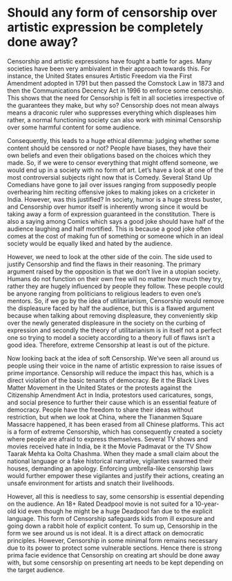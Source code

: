 # Should any form of censorship over artistic expression be completely done away?

Censorship and artistic expressions have fought a battle for ages. Many societies have been very ambivalent in their approach towards this. For instance, the United States ensures Artistic Freedom via the First Amendment adopted in 1791 but then passed the Comstock Law in 1873 and then the Communications Decency Act in 1996 to enforce some censorship. This shows that the need for Censorship is felt in all societies irrespective of the guarantees they make, but why so? Censorship does not mean always means a draconic ruler who suppresses everything which displeases him rather, a normal functioning society can also work with minimal Censorship over some harmful content for some audience. 

Consequently, this leads to a huge ethical dilemma: judging whether some content should be censored or not? People have biases, they have their own beliefs and even their obligations based on the choices which they made. So, if we were to censor everything that might offend someone, we would end up in a society with no form of art. Let’s have a look at one of the most controversial subjects right now that is Comedy. Several Stand Up Comedians have gone to jail over issues ranging from supposedly people overhearing him reciting offensive jokes to making jokes on a cricketer in India. However, was this justified? In society, humor is a huge stress buster, and Censorship over humor itself is inherently wrong since it would be taking away a form of expression guaranteed in the constitution. There is also a saying among Comics which says a good joke should have half of the audience laughing and half mortified. This is because a good joke often comes at the cost of making fun of something or someone which in an ideal society would be equally liked and hated by the audience.

However, we need to look at the other side of the coin. The side used to justify Censorship and find the flaws in their reasoning. The primary argument raised by the opposition is that we don’t live in a utopian society. Humans do not function on their own free will no matter how much they try, rather they are hugely influenced by people they follow. These people could be anyone ranging from politicians to religious leaders to even one’s mentors. So, if we go by the idea of utilitarianism, Censorship would remove the displeasure faced by half the audience, but this is a flawed argument because when talking about removing displeasure, they conveniently skip over the newly generated displeasure in the society on the curbing of expression and secondly the theory of utilitarianism is in itself not a perfect one so trying to model a society according to a theory full of flaws isn’t a good idea. Therefore, extreme Censorship at least is out of the picture.

Now looking back at the idea of soft Censorship. We’ve seen all around us people using their voice in the name of artistic expression to raise issues of prime importance. Censorship will reduce the impact this has, which is a direct violation of the basic tenants of democracy. Be it the Black Lives Matter Movement in the United States or the protests against the Citizenship Amendment Act in India, protestors used caricatures, songs, and social presence to further their cause which is an essential feature of democracy. People have the freedom to share their ideas without restriction, but when we look at China, where the Tiananmen Square Massacre happened, it has been erased from all Chinese platforms. This act is a form of extreme Censorship, which has consequently created a society where people are afraid to express themselves. Several TV shows and movies received hate in India, be it the Movie Padmavat or the TV Show Taarak Mehta ka Oolta Chashma. When they made a small claim about the national language or a fake historical narrative, vigilantes swarmed their houses, demanding an apology. Enforcing umbrella-like censorship laws would further empower these vigilantes and justify their actions, creating an unsafe environment for artists and snatch their livelihoods.

However, all this is needless to say, some censorship is essential depending on the audience. An 18+ Rated Deadpool movie is not suited for a 10-year-old kid even though he might be a huge Deadpool fan due to the explicit language. This form of Censorship safeguards kids from ill exposure and going down a rabbit hole of explicit content.
To sum up, Censorship in the form we see around us is not ideal. It is a direct attack on democratic principles. However, Censorship in some minimal form remains necessary due to its power to protect some vulnerable sections. Hence there is strong prima facie evidence that Censorship on creating art should be done away with, but some censorship on presenting art needs to be kept depending on the target audience.

